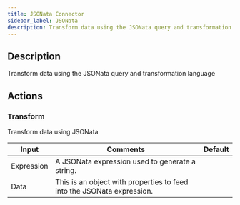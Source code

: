 ```yaml
---
title: JSONata Connector
sidebar_label: JSONata
description: Transform data using the JSONata query and transformation language
---
```


## Description

Transform data using the JSONata query and transformation language

## Actions

### Transform

Transform data using JSONata

| Input      | Comments                                                               | Default |
| ---------- | ---------------------------------------------------------------------- | ------- |
| Expression | A JSONata expression used to generate a string.                        |         |
| Data       | This is an object with properties to feed into the JSONata expression. |         |
